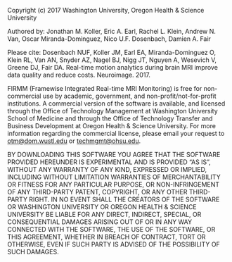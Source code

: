 Copyright (c) 2017 Washington University, Oregon Health & Science University

Authored by: Jonathan M. Koller, Eric A. Earl, Rachel L. Klein, Andrew N. Van, Oscar Miranda-Dominguez, Nico U.F. Dosenbach, Damien A. Fair

Please cite: Dosenbach NUF, Koller JM, Earl EA, Miranda-Dominguez O, Klein RL, Van AN, Snyder AZ, Nagel BJ, Nigg JT, Nguyen A, Wesevich V, Greene DJ, Fair DA. Real-time motion analytics during brain MRI improve data quality and reduce costs. Neuroimage. 2017.

FIRMM (Framewise Integrated Real-time MRI Monitoring) is free for non-commercial use by academic, government, and non-profit/not-for-profit institutions.  A commercial version of the software is available, and licensed through the Office of Technology Management at Washington University School of Medicine and through the Office of Technology Transfer and Business Development at Oregon Health & Science University. For more information regarding the commercial license, please email your request to [otm@dom.wustl.edu](mailto:otm@dom.wustl.edu) or [techmgmt@ohsu.edu](mailto:techmgmt@ohsu.edu).

BY DOWNLOADING THIS SOFTWARE YOU AGREE THAT THE SOFTWARE PROVIDED HEREUNDER IS EXPERIMENTAL AND IS PROVIDED “AS IS”, WITHOUT ANY WARRANTY OF ANY KIND, EXPRESSED OR IMPLIED, INCLUDING WITHOUT LIMITATION WARRANTIES OF MERCHANTABILITY OR FITNESS FOR ANY PARTICULAR PURPOSE, OR NON-INFRINGEMENT OF ANY THIRD-PARTY PATENT, COPYRIGHT, OR ANY OTHER THIRD-PARTY RIGHT.  IN NO EVENT SHALL THE CREATORS OF THE SOFTWARE OR WASHINGTON UNIVERSITY OR OREGON HEALTH & SCIENCE UNIVERSITY BE LIABLE FOR ANY DIRECT, INDIRECT, SPECIAL, OR CONSEQUENTIAL DAMAGES ARISING OUT OF OR IN ANY WAY CONNECTED WITH THE SOFTWARE, THE USE OF THE SOFTWARE, OR THIS AGREEMENT, WHETHER IN BREACH OF CONTRACT, TORT OR OTHERWISE, EVEN IF SUCH PARTY IS ADVISED OF THE POSSIBILITY OF SUCH DAMAGES.

